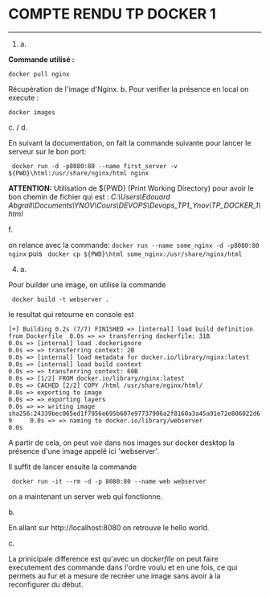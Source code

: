 # COMPTE RENDU TP DOCKER 1
--- 
1. a.  

**Commande utilisé :** 

`docker pull nginx`

Récupération de l'image d'Nginx.
b. 
Pour verifier la présence en local on execute : 

`docker images`
 
 c. / d.

En suivant la documentation, on fait la commande suivante pour lancer le serveur sur le bon port: 

`` docker run -d -p8080:80 --name first_server -v ${PWD}\html:/usr/share/nginx/html nginx``

**ATTENTION:** Utilisation de ${PWD} (Print Working Directory) pour avoir le bon chemin de fichier qui est : *C:\Users\Edouard Abgrall\Documents\YNOV\Cours\DEVOPS\Devops_TP1_Ynov\TP_DOCKER_1\html*

f. 

 on relance avec la commande: 
 `docker run --name some_nginx -d -p8080:80  nginx`
 puis 
 ` docker cp ${PWD}\html some_nginx:/usr/share/nginx/html`


 4. a.

Pour builder une image, on utilise la commande 

` docker build -t webserver .`

le resultat qui retourne en console est 

`[+] Building 0.2s (7/7) FINISHED
 => [internal] load build definition from Dockerfile  0.0s
 => => transferring dockerfile: 31B                                                              0.0s
 => [internal] load .dockerignore                                                                0.0s
 => => transferring context: 2B                                                                  0.0s
 => [internal] load metadata for docker.io/library/nginx:latest                                  0.0s
 => [internal] load build context                                                                0.0s
 => => transferring context: 60B                                                                 0.0s
 => [1/2] FROM docker.io/library/nginx:latest                                                    0.0s
 => CACHED [2/2] COPY /html /usr/share/nginx/html/                                               0.0s
 => exporting to image                                                                           0.0s
 => => exporting layers                                                                          0.0s
 => => writing image sha256:24339bec065ed1f7956e695b607e97737906a2f8160a3a45a91e72e806022d69     0.0s
 => => naming to docker.io/library/webserver                                                     0.0s
`

A partir de cela, on peut voir dans nos images sur docker desktop la présence d'une image appelé ici 'webserver'. 

Il suffit de lancer ensuite la commande 

` docker run -it --rm -d -p 8080:80 --name web webserver`

on a maintenant un server web qui fonctionne.

b. 

En allant sur http://localhost:8080 on retrouve le hello world. 

c. 

La prinicipale difference est qu'avec un *dockerfile* on peut faire executement des commande dans l'ordre voulu et en une fois, ce qui permets au fur et a mesure de recréer une image sans avoir à la reconfigurer du début. 



